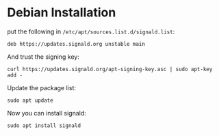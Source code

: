 # Debian Installation

put the following in `/etc/apt/sources.list.d/signald.list`:

```
deb https://updates.signald.org unstable main
```

And trust the signing key:

```
curl https://updates.signald.org/apt-signing-key.asc | sudo apt-key add -
```

Update the package list:

```
sudo apt update
```

Now you can install signald:

```
sudo apt install signald
```
